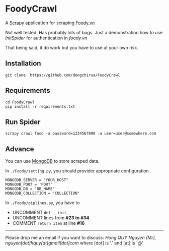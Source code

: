 # FoodyCrawl

A [Scrapy](http://scrapy.org/) application for scraping [Foody.vn](http://foody.vn)

Not well tested. Has probably lots of bugs. Just a demonstration how to use *InitSpider* for authentication in *foody.vn* 

That being said, it do work but you have to use at your own risk.

Installation
----------
	git clone  https://github.com/dongchirua/FoodyCrawl

Requirements
----------
	cd FoodyCrawl
	pip install -r requirements.txt

Run Spider
----------
	scrapy crawl food -a password=1234567890 -a user=user@somewhere.com

Advance
----------
You can use [MongoDB](https://www.mongodb.org/) to store scraped data. 

In `./Foody/setting.py`, you should provider appropriate configuration

	MONGODB_SERVER = "YOUR_HOST"
	MONGODB_PORT = 'PORT'
	MONGODB_DB = "DB_NAME"
	MONGODB_COLLECTION = "COLLECTION"

In `./Foody/piplines.py`, you have to 


- UNCOMMENT `def __init__`
- UNCOMMENT lines from **#23 to #34**
- COMMENT `return item` at line **#16**


----------
Please drop me an email if you want to discuss: *Hong QUY Nguyen (Mr), nguyen[dot]hquy[at]gmail[dot]com* where [dot] is '.' and [at] is '@'